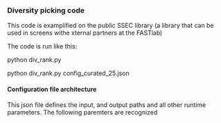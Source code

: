 ### Diversity picking code

This code is examplified on the public SSEC library (a library that can be used in screens withe xternal partners at the FASTlab)


The code is run like this:

python div_rank.py <path to config file>



python div_rank.py config_curated_25.json 


#### Configuration file architecture
This json file defines the input, and output paths and all other runtime parameters. The following paremters are recognized



